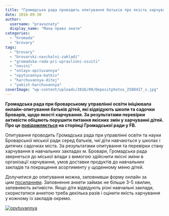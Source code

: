 ```yaml
---
title: "Громадська рада проводить опитування батьків про якість харчування дітей у садках та школах"
date: 2016-09-30
author: 
  username: "pravoznaty"
  display_name: "Маєш право знати"
categories: 
  - "hromada"
  - "brovary"
tags: 
  - "brovary"
  - "brovarski-navchalni-zakladi"
  - "gromadska-rada-pri-upravlinni-osviti"
  - "novini"
  - "onlayn-opituvannya"
  - "opytuvannya-batkiv"
  - "harchuvannya-ditej"
  - "yakist-harchuvannya"
coverImage: "wp-content/uploads/2016/09/Depositphotos_2588417_s.jpg"
---
```


**Громадська рада при броварському управлінні освіти ініціювала онлайн-опитування батьків дітей, які відвідують школи та садочки Броварів, щодо якості харчування. За результатами перевірки активісти обіцяють порушити питання якісних змін у харчуванні дітей. Про це [повідомляється](https://www.facebook.com/gromadska.rada.osvita/posts/1826025150966408) на сторінці Громадської ради у FB.**

Опитування проводить Громадська рада при управлінні освіти та науки Броварської міської ради серед батьків, чиї діти навчаються у школах і дитячих садочках міста. За результатами опитування та перевірки стану харчування в навчальних закладах м. Бровари, Громадська рада звернеться до міської влади з вимогою здійснити якісні зміни в організації харчування, умов доставки продуктів до навчальних закладів та покращення асортименту у щоденному меню дітей.

Долучитися до опитування можна, заповнивши форму онлайн за цим [посиланням](https://docs.google.com/forms/d/e/1FAIpQLSfdrWJNnAcD5AjLkj3gOGRdIArKk47Jk0yXTNyz2idnWcI-Kw/viewform?c=0&w=1). Заповнення анкети займає не більше 3-5 хвилин, запевняють активісти. Якщо діти відвідують різні навчальні заклади, скористатися анкетою треба декілька разів і оцінити якість харчування у кожному із закладів окремо.

[![opytuvannya](https://mpz.brovary.org/wp-content/uploads/2016/09/opytuvannya.jpg)](https://mpz.brovary.org/wp-content/uploads/2016/09/opytuvannya.jpg)
